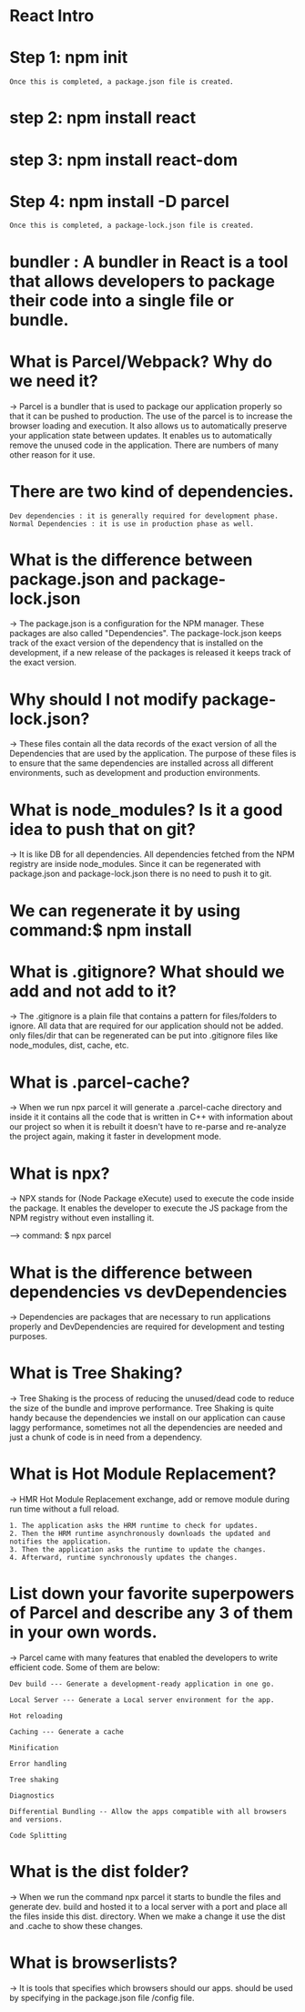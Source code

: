 # React Intro

# Step 1: npm init
    Once this is completed, a package.json file is created. 

# step 2: npm install react
# step 3: npm install react-dom

# Step 4: npm install -D parcel
    Once this is completed, a package-lock.json file is created. 

# bundler : A bundler in React is a tool that allows developers to package their code into a single file or bundle. 

# What is Parcel/Webpack? Why do we need it?
-> Parcel is a bundler that is used to package our application properly so that it can be pushed to production. The use of the parcel is to increase the browser loading and execution. It also allows us to automatically preserve your application state between updates. It enables us to automatically remove the unused code in the application. There are numbers of many other reason for it use.

# There are two kind of dependencies. 
    Dev dependencies : it is generally required for development phase.
    Normal Dependencies : it is use in production phase as well.


# What is the difference between package.json and package-lock.json
-> The package.json is a configuration for the NPM manager. These packages are also called "Dependencies". The package-lock.json keeps track of the exact version of the dependency that is installed on the development, if a new release of the packages is released it keeps track of the exact version.

# Why should I not modify package-lock.json?
-> These files contain all the data records of the exact version of all the Dependencies that are used by the application. The purpose of these files is to ensure that the same dependencies are installed across all different environments, such as development and production environments.



# What is node_modules? Is it a good idea to push that on git?
-> It is like DB for all dependencies. All dependencies fetched from the NPM registry are inside node_modules. Since it can be regenerated with package.json and package-lock.json there is no need to push it to git. 
# We can regenerate it by using command:$ npm install


# What is .gitignore? What should we add and not add to it?

-> The .gitignore is a plain file that contains a pattern for files/folders to ignore. All data that are required for our application should not be added. only files/dir that can be regenerated can be put into .gitignore files like node_modules, dist, cache, etc.


# What is .parcel-cache?
-> When we run npx parcel it will generate a .parcel-cache directory and inside it it contains all the code that is written in C++ with information about our project so when it is rebuilt it doesn't have to re-parse and re-analyze the project again, making it faster in development mode.

# What is npx?
-> NPX stands for (Node Package eXecute) used to execute the code inside the package. It enables the developer to execute the JS package from the NPM registry without even installing it.

--> command: $ npx parcel <sourcefile>


# What is the difference between dependencies vs devDependencies
-> Dependencies are packages that are necessary to run applications properly and DevDependencies are required for development and testing purposes.

# What is Tree Shaking?
-> Tree Shaking is the process of reducing the unused/dead code to reduce the size of the bundle and improve performance. Tree Shaking is quite handy because the dependencies we install on our application can cause laggy performance, sometimes not all the dependencies are needed and just a chunk of code is in need from a dependency.


# What is Hot Module Replacement?
-> HMR Hot Module Replacement exchange, add or remove module during run time without a full reload.

    1. The application asks the HRM runtime to check for updates.
    2. Then the HRM runtime asynchronously downloads the updated and notifies the application.
    3. Then the application asks the runtime to update the changes.
    4. Afterward, runtime synchronously updates the changes.

# List down your favorite superpowers of Parcel and describe any 3 of them in your own words.
-> Parcel came with many features that enabled the developers to write efficient code. Some of them are below:

    Dev build --- Generate a development-ready application in one go.

    Local Server --- Generate a Local server environment for the app.

    Hot reloading

    Caching --- Generate a cache

    Minification

    Error handling

    Tree shaking

    Diagnostics

    Differential Bundling -- Allow the apps compatible with all browsers and versions.

    Code Splitting


# What is the dist folder?
-> When we run the command npx parcel it starts to bundle the files and generate dev. build and hosted it to a local server with a port and place all the files inside this dist. directory. When we make a change it use the dist and .cache to show these changes.


# What is browserlists?
-> It is tools that specifies which browsers should our apps. should be used by specifying in the package.json file /config file.